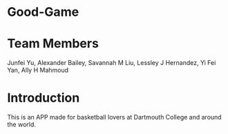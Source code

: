 # Good-Game

# Team Members

Junfei Yu, Alexander Bailey, Savannah M Liu, Lessley J Hernandez, Yi Fei Yan, Ally H Mahmoud

# Introduction

This is an APP made for basketball lovers at Dartmouth College and around the world.
